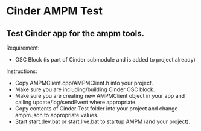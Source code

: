 Cinder AMPM Test
=========

Test Cinder app for the ampm tools.
-----------------------------------

Requirement:
- OSC Block (is part of Cinder submodule and is added to project already)

Instructions:
- Copy AMPMClient.cpp/AMPMClient.h into your project.
- Make sure you are including/building Cinder OSC block.
- Make sure you are creating new AMPMClient object in your app and calling update/log/sendEvent where appropriate.
- Copy contents of Cinder-Test folder into your project and change ampm.json to appropriate values.
- Start start.dev.bat or start.live.bat to startup AMPM (and your project).

